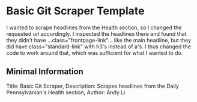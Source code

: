 # Basic Git Scraper Template

I wanted to scrape headlines from the Health section, so I changed the requested url accordingly. I inspected the headlines there and found that they didn't have <a>...class="frontpage-link"...</a> like the main headline, but they did have class="standard-link" with h3's instead of a's. I thus changed the code to work around that, which was sufficient for what I wanted to do.

## Minimal Information

Title: Basic Git Scraper,
Description: Scrapes headlines from the Daily Pennsylvanian's Health section,
Author: Andy Li
